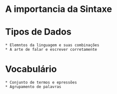 # A importancia da Sintaxe

# Tipos de Dados
    * Elemntos da linguagem e suas combinações
    * A arte de falar e escrever corretamente

# Vocabulário 
    * Conjunto de termos e epressões
    * Agrupamento de palavras


